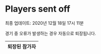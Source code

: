 # Players sent off
최종 업데이트: 2020년 12월 18일 17시 11분


경기 중 오류가 발생하는 경우 자동으로 퇴장됩니다.


| 퇴장된 참가자 |
|:---:|